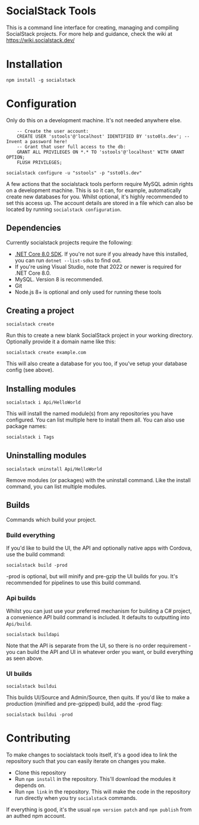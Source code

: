 # SocialStack Tools

This is a command line interface for creating, managing and compiling SocialStack projects. For more help and guidance, check the wiki at https://wiki.socialstack.dev/

# Installation

`npm install -g socialstack`

# Configuration

Only do this on a development machine. It's not needed anywhere else.

```
	-- Create the user account:
	CREATE USER 'sstools'@'localhost' IDENTIFIED BY 'ssto0ls.dev'; -- Invent a password here!
	-- Grant that user full access to the db:
	GRANT ALL PRIVILEGES ON *.* TO 'sstools'@'localhost' WITH GRANT OPTION;
	FLUSH PRIVILEGES;
```

```
socialstack configure -u "sstools" -p "ssto0ls.dev"
```

A few actions that the socialstack tools perform require MySQL admin rights on a development machine. This is so it can, for example, automatically create new databases for you. Whilst optional, it's highly recommended to set this access up. The account details are stored in a file which can also be located by running `socialstack configuration`.

## Dependencies

Currently socialstack projects require the following:

* [.NET Core 8.0 SDK](https://dotnet.microsoft.com/download/dotnet-core/8.0). If you're not sure if you already have this installed, you can run `dotnet --list-sdks` to find out.
* If you're using Visual Studio, note that 2022 or newer is required for .NET Core 8.0.
* MySQL. Version 8 is recommended.
* Git
* Node.js 8+ is optional and only used for running these tools

## Creating a project

`socialstack create`

Run this to create a new blank SocialStack project in your working directory. Optionally provide it a domain name like this:

`socialstack create example.com`
 
This will also create a database for you too, if you've setup your database config (see above).

## Installing modules

`socialstack i Api/HelloWorld`

This will install the named module(s) from any repositories you have configured. You can list multiple here to install them all. You can also use package names:

`socialstack i Tags`

## Uninstalling modules

`socialstack uninstall Api/HelloWorld`

Remove modules (or packages) with the uninstall command. Like the install command, you can list multiple modules.

## Builds

Commands which build your project.

### Build everything

If you'd like to build the UI, the API and optionally native apps with Cordova, use the build command:

`socialstack build -prod`

-prod is optional, but will minify and pre-gzip the UI builds for you. It's recommended for pipelines to use this build command.

### Api builds

Whilst you can just use your preferred mechanism for building a C# project, a convenience API build command is included. It defaults to outputting into `Api/build`.

`socialstack buildapi`

Note that the API is separate from the UI, so there is no order requirement - you can build the API and UI in whatever order you want, or build everything as seen above.

### UI builds

`socialstack buildui`

This builds UI/Source and Admin/Source, then quits. If you'd like to make a production (minified and pre-gzipped) build, add the -prod flag:

`socialstack buildui -prod`

# Contributing

To make changes to socialstack tools itself, it's a good idea to link the repository such that you can easily iterate on changes you make.

* Clone this repository
* Run `npm install` in the repository. This'll download the modules it depends on.
* Run `npm link` in the repository. This will make the code in the repository run directly when you try `socialstack` commands.

If everything is good, it's the usual `npm version patch` and `npm publish` from an authed npm account.